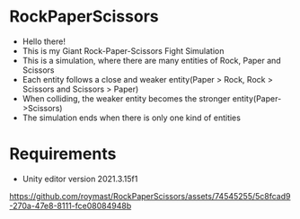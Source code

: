 # RockPaperScissors
 - Hello there!
 - This is my Giant Rock-Paper-Scissors Fight Simulation
 - This is a simulation, where there are many entities of Rock, Paper and Scissors
 - Each entity follows a close and weaker entity(Paper > Rock, Rock > Scissors and Scissors > Paper)
 - When colliding, the weaker entity becomes the stronger entity(Paper->Scissors)
 - The simulation ends when there is only one kind of entities
# Requirements
 - Unity editor version 2021.3.15f1



https://github.com/roymast/RockPaperScissors/assets/74545255/5c8fcad9-270a-47e8-8111-fce08084948b

